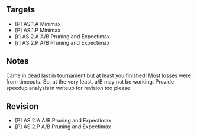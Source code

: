 ## Targets

- [P] AS.1.A  Minimax
- [P] AS.1.P  Minimax
- [r] AS.2.A  A/B Pruning and Expectimax
- [r] AS.2.P  A/B Pruning and Expectimax

## Notes

Came in dead last in tournament but at least you finished! Most losses were from timeouts.  So, at the very least, a/B may not be working.  Provide speedup analysis in writeup for revision too please

## Revision

- [P] AS.2.A  A/B Pruning and Expectimax
- [P] AS.2.P  A/B Pruning and Expectimax

